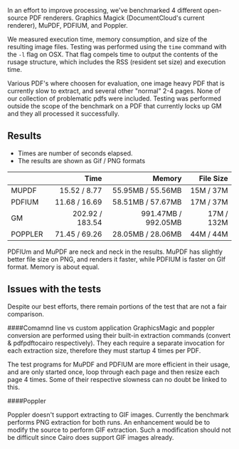 In an effort to improve processing, we've benchmarked 4 different open-source PDF renderers.  Graphics Magick (DocumentCloud's current renderer), MuPDF, PDFIUM, and Poppler.

We measured execution time, memory consumption, and size of the resulting image files.   Testing was performed using the `time` command with the `-l` flag on OSX.  That flag compels time to output the contents of the rusage structure, which includes the RSS (resident set size) and execution time.

Various PDF's where choosen for evaluation, one image heavy PDF that is currently slow to extract, and several other "normal" 2-4 pages. None of our collection of problematic pdfs were included. Testing was performed outside the scope of the benchmark on a PDF that currently locks up GM and they all processed it successfully.

Results
-----
* Times are number of seconds elapsed.
* The results are shown as Gif / PNG formats

| |Time|Memory|File Size|
|-|---:|-----:|--------:|
|MUPDF|15.52 / 8.77|55.95MB / 55.56MB|15M / 37M|
|PDFIUM|11.68 / 16.69|58.51MB / 57.67MB|17M / 37M|
|GM|202.92 / 183.54|991.47MB / 992.05MB|17M / 132M|
|POPPLER|71.45 / 69.26|28.05MB / 28.06MB|44M / 44M|


PDFIUm and MuPDF are neck and neck in the results.  MuPDF has slightly better file size on PNG, and renders it faster, while PDFIUM is faster on GIf format.  Memory is about equal.




Issues with the tests
--------------

Despite our best efforts, there remain portions of the test that are not a fair comparison.

####Comamnd line vs custom application
GraphicsMagic and poppler conversion are performed using their built-in extraction commands (convert & pdfpdftocairo respectively).
They each require a separate invocation for each extraction size, therefore they must startup 4 times per PDF.

The test programs for MuPDF and PDFIUM are more efficient in their usage, and are only started once, loop through each page and then resize each page 4 times.  Some of their respective slowness can no doubt be linked to this.

####Poppler

Poppler doesn't support extracting to GIF images.  Currently the benchmark performs PNG extraction for both runs.  An enhancement would be to modify the source to perform GIF extraction.  Such a modification should not be difficult since Cairo does support GIF images already.

